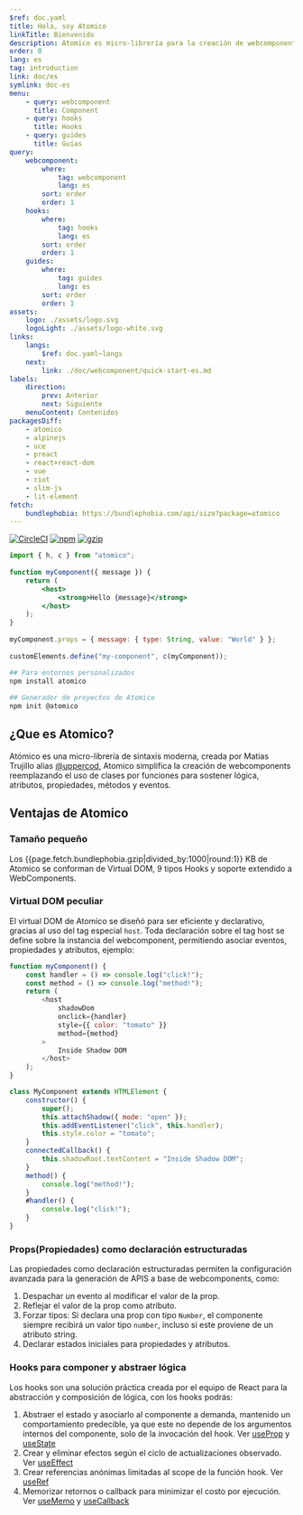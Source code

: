 ```yaml
---
$ref: doc.yaml
title: Hola, soy Atomico
linkTitle: Bienvenido
description: Atomico es micro-librería para la creación de webcomponents solo usando funciones y hooks
order: 0
lang: es
tag: introduction
link: doc/es
symlink: doc-es
menu:
    - query: webcomponent
      title: Component
    - query: hooks
      title: Hooks
    - query: guides
      title: Guías
query:
    webcomponent:
        where:
            tag: webcomponent
            lang: es
        sort: order
        order: 1
    hooks:
        where:
            tag: hooks
            lang: es
        sort: order
        order: 1
    guides:
        where:
            tag: guides
            lang: es
        sort: order
        order: 1
assets:
    logo: ./assets/logo.svg
    logoLight: ./assets/logo-white.svg
links:
    langs:
        $ref: doc.yaml~langs
    next:
        link: ./doc/webcomponent/quick-start-es.md
labels:
    direction:
        prev: Anterior
        next: Siguiente
    menuContent: Contenidos
packagesDiff:
    - atomico
    - alpinejs
    - uce
    - preact
    - react+react-dom
    - vue
    - riot
    - slim-js
    - lit-element
fetch:
    bundlephobia: https://bundlephobia.com/api/size?package=atomico
---
```


[![CircleCI](https://circleci.com/gh/atomicojs/atomico.svg?style=svg)](https://circleci.com/gh/atomicojs/atomico)
[![npm](https://badgen.net/npm/v/atomico)](http://npmjs.com/atomico)
[![gzip](https://badgen.net/bundlephobia/minzip/atomico)](https://bundlephobia.com/result?p=atomico)

<doc-tabs auto-height tabs="Sintaxis, 🚀 Instalación">
 
```jsx
import { h, c } from "atomico";
 
function myComponent({ message }) {
    return (
        <host>
            <strong>Hello {message}</strong>
        </host>
    );
}
 
myComponent.props = { message: { type: String, value: "World" } };
 
customElements.define("my-component", c(myComponent));
```
 
```bash
## Para entornos personalizados
npm install atomico
 
## Generador de proyectos de Atomico
npm init @atomico
```
 
</doc-tabs>
 
## ¿Que es Atomico?
 
Atómico es una micro-librería de sintaxis moderna, creada por Matias Trujillo alias [@uppercod](https://github.com/uppercod), Atomico simplifica la creación de webcomponents reemplazando el uso de clases por funciones para sostener lógica, atributos, propiedades, métodos y eventos.
 
## Ventajas de Atomico
 
### Tamaño pequeño
 
Los {{page.fetch.bundlephobia.gzip|divided_by:1000|round:1}} KB de Atomico se conforman de Virtual DOM, 9 tipos Hooks y soporte extendido a WebComponents.
 
<doc-bundlephobia packages="{{page.packagesDiff|json|escape}}"></doc-bundlephobia>
 
### Virtual DOM peculiar
 
El virtual DOM de Atomico se diseñó para ser eficiente y declarativo, gracias al uso del tag especial `host`. Toda declaración sobre el tag host se define sobre la instancia del webcomponent, permitiendo asociar eventos, propiedades y atributos, ejemplo:
 
<doc-tabs auto-height tabs="Con Atomico, Sin Atomico">
 
```js
function myComponent() {
    const handler = () => console.log("click!");
    const method = () => console.log("method!");
    return (
        <host
            shadowDom
            onclick={handler}
            style={{ color: "tomato" }}
            method={method}
        >
            Inside Shadow DOM
        </host>
    );
}
```
 
```js
class MyComponent extends HTMLElement {
    constructor() {
        super();
        this.attachShadow({ mode: "open" });
        this.addEventListener("click", this.handler);
        this.style.color = "tomato";
    }
    connectedCallback() {
        this.shadowRoot.textContent = "Inside Shadow DOM";
    }
    method() {
        console.log("method!");
    }
    #handler() {
        console.log("click!");
    }
}
```
 
</doc-tabs>
 
### Props(Propiedades) como declaración estructuradas
 
Las propiedades como declaración estructuradas permiten la configuración avanzada para la generación de APIS a base de webcomponents, como:
 
1. Despachar un evento al modificar el valor de la prop.
2. Reflejar el valor de la prop como atributo.
3. Forzar tipos: Si declara una prop con tipo `Number`, el componente siempre recibirá un valor tipo `number`, incluso si este proviene de un atributo string.
4. Declarar estados iniciales para propiedades y atributos.
 
### Hooks para componer y abstraer lógica
 
Los hooks son una solución práctica creada por el equipo de React para la abstracción y composición de lógica, con los hooks  podrás:
 
1. Abstraer el estado y asociarlo al componente a demanda, mantenido un comportamiento predecible, ya que este no depende de los argumentos internos del componente, solo de la invocación del hook. Ver [useProp](#useprop) y [useState](#usestate)
2. Crear y eliminar efectos según el ciclo de actualizaciones observado. Ver [useEffect](#useeffect)
3. Crear referencias anónimas limitadas al scope de la función hook. Ver [useRef](#useref)
4. Memorizar retornos o callback para minimizar el costo por ejecución. Ver [useMemo](#usememo) y [useCallback](#usecallback)
